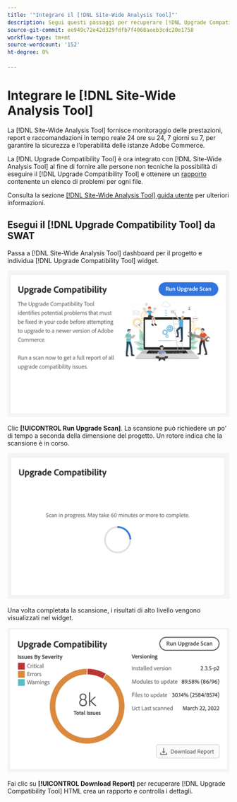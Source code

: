 ```yaml
---
title: '"Integrare il [!DNL Site-Wide Analysis Tool]"'
description: Segui questi passaggi per recuperare [!DNL Upgrade Compatibility Tool] dal [!DNL Site-Wide Analysis Tool] dashboard nel progetto Adobe Commerce.
source-git-commit: ee949c72e42d329fdfb7f4068aeeb3cdc20e1758
workflow-type: tm+mt
source-wordcount: '152'
ht-degree: 0%

---
```



# Integrare le [!DNL Site-Wide Analysis Tool]

La [!DNL Site-Wide Analysis Tool] fornisce monitoraggio delle prestazioni, report e raccomandazioni in tempo reale 24 ore su 24, 7 giorni su 7, per garantire la sicurezza e l’operabilità delle istanze Adobe Commerce.

La [!DNL Upgrade Compatibility Tool] è ora integrato con [!DNL Site-Wide Analysis Tool] al fine di fornire alle persone non tecniche la possibilità di eseguire il [!DNL Upgrade Compatibility Tool] e ottenere un [rapporto](../upgrade-compatibility-tool/reports.md) contenente un elenco di problemi per ogni file.

Consulta la sezione [[!DNL Site-Wide Analysis Tool] guida utente](https://docs.magento.com/user-guide/reports/site-wide-analysis-tool.html) per ulteriori informazioni.

## Esegui il [!DNL Upgrade Compatibility Tool] da SWAT

Passa a [!DNL Site-Wide Analysis Tool] dashboard per il progetto e individua [!DNL Upgrade Compatibility Tool] widget.

![widget UCT SWAT - Iniziale](../../assets/upgrade-guide/uct-swat-initial.png)

Clic **[!UICONTROL Run Upgrade Scan]**. La scansione può richiedere un po&#39; di tempo a seconda della dimensione del progetto. Un rotore indica che la scansione è in corso.

![Widget SWAT UCT - In corso](../../assets/upgrade-guide/uct-swat-progress.png)

Una volta completata la scansione, i risultati di alto livello vengono visualizzati nel widget.

![Widget SWAT UCT - Risultati](../../assets/upgrade-guide/uct-swat-results.png)

Fai clic su **[!UICONTROL Download Report]** per recuperare [!DNL Upgrade Compatibility Tool] HTML crea un rapporto e controlla i dettagli.

